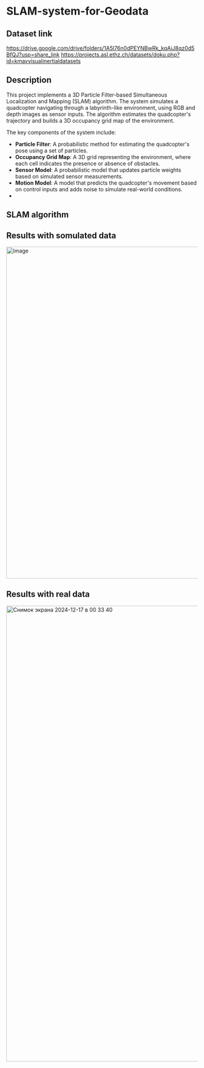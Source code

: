 # SLAM-system-for-Geodata

## Dataset link
https://drive.google.com/drive/folders/1A5l76n0dPEYNBwRk_kqAiJ8qz0d5BfQJ?usp=share_link 
https://projects.asl.ethz.ch/datasets/doku.php?id=kmavvisualinertialdatasets

## Description 

This project implements a 3D Particle Filter-based Simultaneous Localization and Mapping (SLAM) algorithm. The system simulates a quadcopter navigating through a labyrinth-like environment, using RGB and depth images as sensor inputs. The algorithm estimates the quadcopter's trajectory and builds a 3D occupancy grid map of the environment.

The key components of the system include:

- **Particle Filter**: A probabilistic method for estimating the quadcopter's pose using a set of particles.
- **Occupancy Grid Map**: A 3D grid representing the environment, where each cell indicates the presence or absence of obstacles.
- **Sensor Model**: A probabilistic model that updates particle weights based on simulated sensor measurements.
- **Motion Model**: A model that predicts the quadcopter's movement based on control inputs and adds noise to simulate real-world conditions.
- 
## SLAM algorithm 

## Results with somulated data
<img width="874" alt="image" src="https://github.com/user-attachments/assets/a9cf73ab-e22c-45e7-8c04-69df4f597606" />


## Results with real data 
<img width="1201" alt="Снимок экрана 2024-12-17 в 00 33 40" src="https://github.com/user-attachments/assets/bee40fca-da35-484a-9296-83ed19a06389" />

